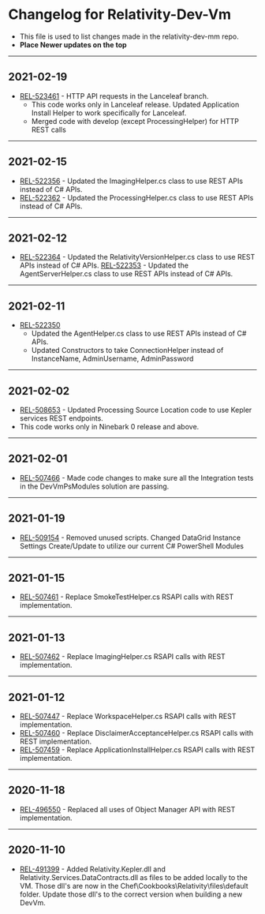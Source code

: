 # Changelog for Relativity-Dev-Vm

- This file is used to list changes made in the relativity-dev-mm repo.
- **Place Newer updates on the top**

-------------------------

## 2021-02-19

- [REL-523461](https://jira.kcura.com/browse/REL-523461) - HTTP API requests in the Lanceleaf branch.
    - This code works only in Lanceleaf release.  Updated Application Install Helper to work specifically for Lanceleaf.
	- Merged code with develop (except ProcessingHelper) for HTTP REST calls

-------------------------

## 2021-02-15
- [REL-522356](https://jira.kcura.com/browse/REL-522356) - Updated the ImagingHelper.cs class to use REST APIs instead of C# APIs.
- [REL-522362](https://jira.kcura.com/browse/REL-522362) - Updated the ProcessingHelper.cs class to use REST APIs instead of C# APIs.

-------------------------

## 2021-02-12
- [REL-522364](https://jira.kcura.com/browse/REL-522364) - Updated the RelativityVersionHelper.cs class to use REST APIs instead of C# APIs.
[REL-522353](https://jira.kcura.com/browse/REL-522353) - Updated the AgentServerHelper.cs class to use REST APIs instead of C# APIs.

-------------------------

## 2021-02-11

- [REL-522350](https://jira.kcura.com/browse/REL-522350) 
	- Updated the AgentHelper.cs class to use REST APIs instead of C# APIs.
	- Updated Constructors to take ConnectionHelper instead of InstanceName, AdminUsername, AdminPassword

-------------------------

## 2021-02-02

- [REL-508653](https://jira.kcura.com/browse/REL-508653) - Updated Processing Source Location code to use Kepler services REST endpoints.
- This code works only in Ninebark 0 release and above.

-------------------------

## 2021-02-01

- [REL-507466](https://jira.kcura.com/browse/REL-507466) - Made code changes to make sure all the Integration tests in  the DevVmPsModules solution are passing.

-------------------------

## 2021-01-19

- [REL-509154](https://jira.kcura.com/browse/REL-509154) - Removed unused scripts.  Changed DataGrid Instance Settings Create/Update to utilize our current C# PowerShell Modules

-------------------------

## 2021-01-15

- [REL-507461](https://jira.kcura.com/browse/REL-507461) - Replace SmokeTestHelper.cs RSAPI calls with REST implementation.

-------------------------

## 2021-01-13

- [REL-507462](https://jira.kcura.com/browse/REL-507462) - Replace ImagingHelper.cs RSAPI calls with REST implementation.

-------------------------

## 2021-01-12

- [REL-507447](https://jira.kcura.com/browse/REL-507447) - Replace WorkspaceHelper.cs RSAPI calls with REST implementation.
- [REL-507460](https://jira.kcura.com/browse/REL-507460) - Replace DisclaimerAcceptanceHelper.cs RSAPI calls with REST implementation.
- [REL-507459](https://jira.kcura.com/browse/REL-507459) - Replace ApplicationInstallHelper.cs RSAPI calls with REST implementation.

-------------------------

## 2020-11-18

- [REL-496550](https://jira.kcura.com/browse/REL-496550) - Replaced all uses of Object Manager API with REST implementation.

-------------------------

## 2020-11-10

- [REL-491399](https://jira.kcura.com/browse/REL-491399) - Added Relativity.Kepler.dll and Relativity.Services.DataContracts.dll as files to be added locally to the VM. Those dll's  are now in the Chef\Cookbooks\Relativity\files\default folder. Update those dll's to the correct version when building a new DevVm.
